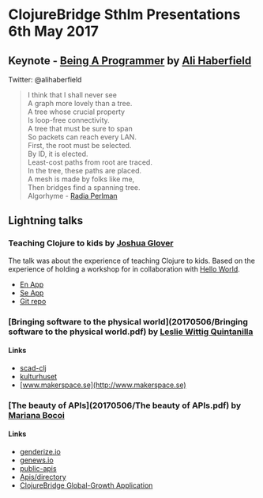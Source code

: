 # ClojureBridge Sthlm Presentations 6th May 2017

## Keynote - [Being A Programmer](20170506/beingaprogrammer_slides.pdf) by [Ali Haberfield](https://www.linkedin.com/in/ali-haberfield-4b705620/)  
Twitter: @alihaberfield

> I think that I shall never see<br/>
> A graph more lovely than a tree.<br/>
> A tree whose crucial property<br/>
> Is loop-free connectivity.<br/>
> A tree that must be sure to span<br/>
> So packets can reach every LAN.<br/>
> First, the root must be selected.<br/>
> By ID, it is elected.<br/>
> Least-cost paths from root are traced.<br/>
> In the tree, these paths are placed.<br/>
> A mesh is made by folks like me,<br/>
> Then bridges find a spanning tree.<br/>
> Algorhyme - [Radia Perlman](https://en.wikipedia.org/wiki/Radia_Perlman)  


## Lightning talks

### Teaching Clojure to kids by [Joshua Glover](https://www.linkedin.com/in/joshglover/)  

The talk was about the experience of teaching Clojure to kids. Based on the experience of holding a workshop for in collaboration with [Hello World]().

* [En App](http://jmglov.net/quilt/)
* [Se App](http://jmglov.net/quilt/?hl=sv-SE)
* [Git repo](https://github.com/jmglov/quilt)

### [Bringing software to the physical world](20170506/Bringing software to the physical world.pdf) by [Leslie Wittig Quintanilla](https://www.linkedin.com/in/lesliewittig/)
#### Links
* [scad-clj](https://github.com/farrellm/scad-clj)
* [kulturhuset](http://kulturhusetstadsteatern.se/Bibliotek/Lava_Bibliotek_Verkstad/Evenemang/2017/Lar-dig-att-3D-printa/)
* [www.makerspace.se](http://www.makerspace.se)

### [The beauty of APIs](20170506/The beauty of APIs.pdf) by [Mariana Bocoi](https://www.linkedin.com/in/marianabocoi/)
#### Links
* [genderize.io](https://genderize.io/)
* [genews.io](http://genews.io)
* [public-apis](https://github.com/toddmotto/public-apis)
* [Apis/directory](https://www.programmableweb.com/apis/directory)
* [ClojureBridge Global-Growth Application](https://github.com/ClojureBridge/global-growth)
